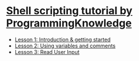 
# [Shell scripting tutorial by ProgrammingKnowledge](https://www.youtube.com/playlist?list=PLS1QulWo1RIYmaxcEqw5JhK3b-6rgdWO_)
- [Lesson 1: Introduction & getting started](lesson-01.md)
- [Lesson 2: Using variables and comments](lesson-02.md)
- [Lesson 3: Read User Input](lesson-03.md)
